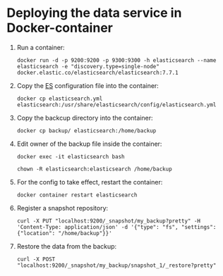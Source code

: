 # Deploying the data service in Docker-container

1. Run a container:

	```docker run -d -p 9200:9200 -p 9300:9300 -h elasticsearch --name elasticsearch -e "discovery.type=single-node" docker.elastic.co/elasticsearch/elasticsearch:7.7.1```

2. Copy the [ES](https://www.elastic.co/guide/en/elasticsearch/reference/current/index.html) configuration file into the container:

	```docker cp elasticsearch.yml elasticsearch:/usr/share/elasticsearch/config/elasticsearch.yml```

3. Copy the backcup directory into the container:

	```docker cp backup/ elasticsearch:/home/backup```

4. Edit owner of the backup file inside the container:

	```docker exec -it elasticsearch bash```
	
	```chown -R elasticsearch:elasticsearch /home/backup```

5. For the config to take effect, restart the container:

	```docker container restart elasticsearch```

6. Register a snapshot repository:

	```curl -X PUT "localhost:9200/_snapshot/my_backup?pretty" -H 'Content-Type: application/json' -d '{"type": "fs", "settings": {"location": "/home/backup"}}'```

7. Restore the data from the backup:

	```curl -X POST "localhost:9200/_snapshot/my_backup/snapshot_1/_restore?pretty"```

